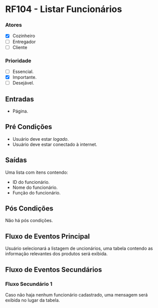 # RF104 - Listar Funcionários

### Atores

* [x] Cozinheiro
* [ ] Entregador
* [ ] Cliente

### Prioridade

* [ ] Essencial.
* [x] Importante.
* [ ] Desejável.

## Entradas

* Página.

## Pré Condições

* Usuário deve estar _logado_.
* Usuário deve estar conectado à internet.

## Saídas

Uma lista com itens contendo:

* ID do funcionário.
* Nome do funcionário.
* Função do funcionário.

## Pós Condições

Não há pós condições.

## Fluxo de Eventos Principal

Usuário selecionará a listagem de uncionários, uma tabela contendo as informação relevantes dos produtos será exibida.

## Fluxo de Eventos Secundários

### Fluxo Secundário 1

Caso não haja nenhum funcionário cadastrado, uma mensagem será exibida no lugar da tabela.&#x20;
